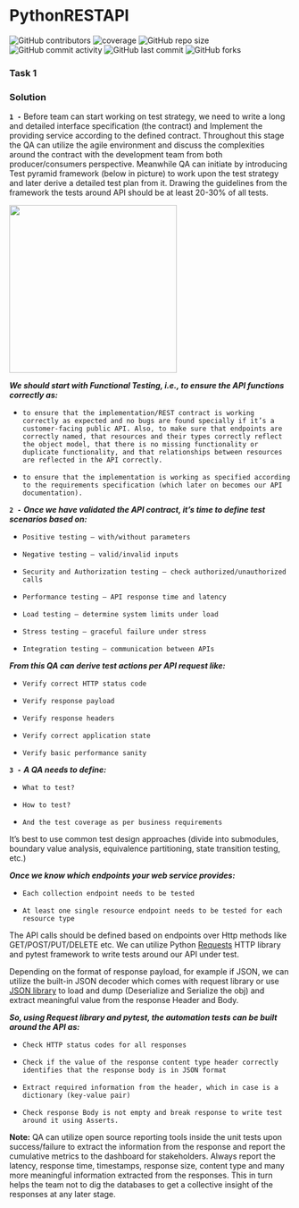 # PythonRESTAPI

![GitHub contributors](https://img.shields.io/github/contributors/akshayupadhayay/PythonRESTAPI?color=green)
![coverage](https://img.shields.io/badge/coverage-90%25-green)
![GitHub repo size](https://img.shields.io/github/repo-size/akshayupadhayay/PythonRESTAPI)
![GitHub commit activity](https://img.shields.io/github/commit-activity/w/akshayupadhayay/PythonRESTAPI?style=flat-square)
![GitHub last commit](https://img.shields.io/github/last-commit/akshayupadhayay/PythonRESTAPI?color=yellow)
![GitHub forks](https://img.shields.io/github/forks/akshayupadhayay/PythonRESTAPI?style=social)

### Task 1

### Solution

**`1 -`** Before team can start working on test strategy, we need to write a long and detailed interface specification (the contract) and Implement the providing service according to the defined contract. Throughout this stage the QA can utilize the agile environment and discuss the complexities around the contract with the development team from both producer/consumers perspective.
Meanwhile QA can initiate by introducing Test pyramid framework (below in picture) to work upon the test strategy and later derive a detailed test plan from it. Drawing the guidelines from the framework the tests around API should be at least 20-30% of all tests.

<code><img height="300" src="https://github.com/akshayupadhayay/APITestStrategy/blob/master/testingpyramid.png"></code>


***We should start with Functional Testing, i.e., to ensure the API functions correctly as:***

- `to ensure that the implementation/REST contract is working correctly as expected and no bugs are found specially if it’s a customer-facing public API. Also, to make sure that endpoints are correctly named, that resources and their types correctly reflect the object model, that there is no missing functionality or duplicate functionality, and that relationships between resources are reflected in the API correctly.`

- `to ensure that the implementation is working as specified according to the requirements specification (which later on becomes our API documentation).`


**`2 -`** ***Once we have validated the API contract, it’s time to define test scenarios based on:***

- `Positive testing – with/without parameters`

- `Negative testing – valid/invalid inputs`

- `Security and Authorization testing – check authorized/unauthorized calls`

- `Performance testing – API response time and latency`

- `Load testing – determine system limits under load`

- `Stress testing – graceful failure under stress`

- `Integration testing – communication between APIs`


***From this QA can derive test actions per API request like:***

- `Verify correct HTTP status code`

- `Verify response payload`

- `Verify response headers`

- `Verify correct application state`

- `Verify basic performance sanity`

**`3 -`** ***A QA needs to define:***

- `What to test?`

- `How to test?`

- `And the test coverage as per business requirements`

It’s best to use common test design approaches (divide into submodules, boundary value analysis, equivalence partitioning, state transition testing, etc.)

***Once we know which endpoints your web service provides:***

- `Each collection endpoint needs to be tested`

- `At least one single resource endpoint needs to be tested for each resource type`

The API calls should be defined based on endpoints over Http methods like GET/POST/PUT/DELETE etc.
We can utilize Python <a href="https://github.com/psf/requests">Requests</a> HTTP library and pytest framework to write tests around our API under test.

Depending on the format of response payload, for example if JSON, we can utilize the built-in JSON decoder which comes with request library or use <a href="https://docs.python.org/3/library/json.html#module-json">JSON library</a> to load and dump (Deserialize and Serialize the obj) and extract meaningful value from the response Header and Body.

***So, using Request library and pytest, the automation tests can be built around the API as:***

- `Check HTTP status codes for all responses`

- `Check if the value of the response content type header correctly identifies that the response body is in JSON format`

- `Extract required information from the header, which in case is a dictionary (key-value pair)`

- `Check response Body is not empty and break response to write test around it using Asserts.`


**Note:** QA can utilize open source reporting tools inside the unit tests upon success/failure to extract the information from the response and report the cumulative metrics to the dashboard for stakeholders. Always report the latency, response time, timestamps, response size, content type and many more meaningful information extracted from the responses. This in turn helps the team not to dig the databases to get a collective insight of the responses at any later stage.








